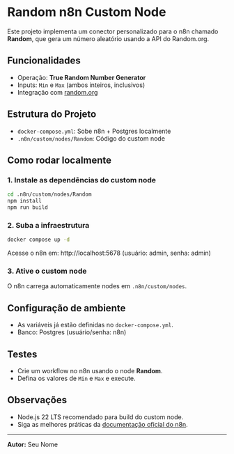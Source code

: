 # Random n8n Custom Node

Este projeto implementa um conector personalizado para o n8n chamado **Random**, que gera um número aleatório usando a API do Random.org.

## Funcionalidades
- Operação: **True Random Number Generator**
- Inputs: `Min` e `Max` (ambos inteiros, inclusivos)
- Integração com [random.org](https://www.random.org/)

## Estrutura do Projeto
- `docker-compose.yml`: Sobe n8n + Postgres localmente
- `.n8n/custom/nodes/Random`: Código do custom node

## Como rodar localmente

### 1. Instale as dependências do custom node
```bash
cd .n8n/custom/nodes/Random
npm install
npm run build
```

### 2. Suba a infraestrutura
```bash
docker compose up -d
```
Acesse o n8n em: http://localhost:5678 (usuário: admin, senha: admin)

### 3. Ative o custom node
O n8n carrega automaticamente nodes em `.n8n/custom/nodes`.

## Configuração de ambiente
- As variáveis já estão definidas no `docker-compose.yml`.
- Banco: Postgres (usuário/senha: n8n)

## Testes
- Crie um workflow no n8n usando o node **Random**.
- Defina os valores de `Min` e `Max` e execute.

## Observações
- Node.js 22 LTS recomendado para build do custom node.
- Siga as melhores práticas da [documentação oficial do n8n](https://docs.n8n.io/).

---

**Autor:** Seu Nome
